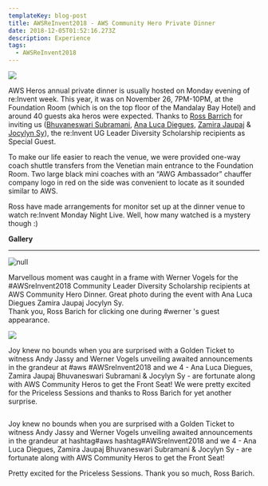 ```yaml
---
templateKey: blog-post
title: AWSReInvent2018 - AWS Community Hero Private Dinner
date: 2018-12-05T01:52:16.273Z
description: Experience
tags:
  - AWSReInvent2018
---
```

![](/img/herodinner_invite_1.png)

AWS Heros annual private dinner is usually hosted on Monday evening of re:Invent week. This year, it was on November 26, 7PM-10PM, at the Foundation Room (which is on the top floor of the Mandalay Bay Hotel) and around 40 guests aka heros were expected.  Thanks to [Ross Barrich](https://www.linkedin.com/in/rossbarich/) for inviting us ([Bhuvaneswari Subramani](https://www.linkedin.com/in/bhuvanas/), [Ana Luca Diegues](https://www.linkedin.com/in/anluca/), [Zamira Jaupaj](https://www.linkedin.com/in/zamirajaupaj/) & [Jocylyn Sy](https://www.linkedin.com/in/jocylynsy/)), the re:Invent UG Leader Diversity Scholarship recipients as Special Guest.

To make our life easier to reach the venue, we were provided one-way coach shuttle transfers from the Venetian main entrance to the Foundation Room. Two large black mini coaches with an “AWG Ambassador” chauffer company logo in red on the side was convenient to locate as it sounded similar to AWS.

Ross have made arrangements for monitor set up at the dinner venue to watch re:Invent Monday Night Live. Well, how many watched is a mystery though :)

**Gallery**

- - -

![null](/img/hero_1.png)

Marvellous moment was caught in a frame with Werner Vogels for the #AWSreInvent2018 Community Leader Diversity Scholarship recipients at AWS Community Hero Dinner. Great photo during the event with Ana Luca Diegues Zamira Jaupaj Jocylyn Sy. \
Thank you, Ross Barich for clicking one during #werner 's guest appearance.

![](/img/hero_2.png)



Joy knew no bounds when you are surprised with a Golden Ticket to witness Andy Jassy and Werner Vogels unveiling awaited announcements in the grandeur at #aws #AWSreInvent2018  and we 4 - Ana Luca Diegues, Zamira Jaupaj Bhuvaneswari Subramani & Jocylyn Sy - are fortunate along with AWS Community Heros to get the Front Seat! We were pretty excited for the Priceless Sessions and thanks to Ross Barich for yet another surprise.



![]()

Joy knew no bounds when you are surprised with a Golden Ticket to witness Andy Jassy and Werner Vogels unveiling awaited announcements in the grandeur at hashtag#aws hashtag#AWSreInvent2018  and we 4 - Ana Luca Diegues, Zamira Jaupaj Bhuvaneswari Subramani & Jocylyn Sy - are fortunate along with AWS Community Heros to get the Front Seat! 

Pretty excited for the Priceless Sessions. Thank you so much, Ross Barich.
